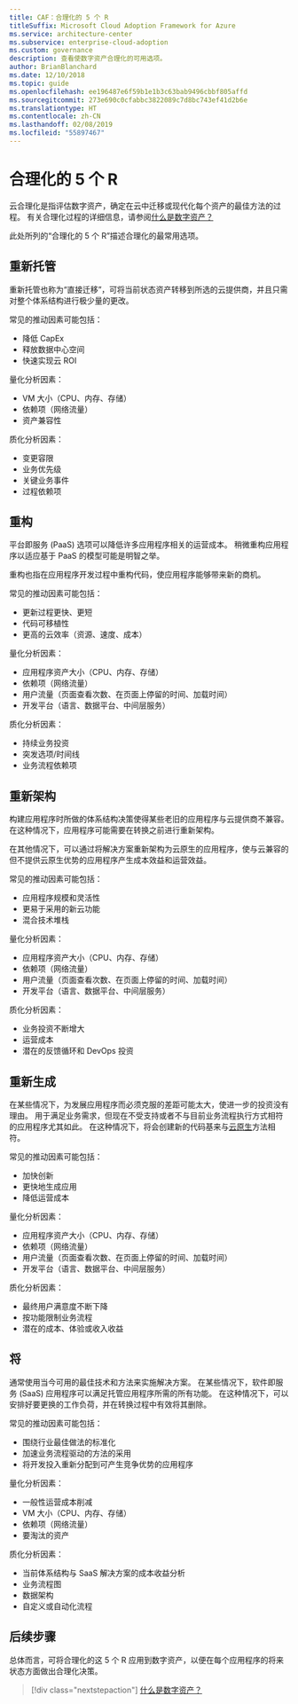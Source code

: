 ```yaml
---
title: CAF：合理化的 5 个 R
titleSuffix: Microsoft Cloud Adoption Framework for Azure
ms.service: architecture-center
ms.subservice: enterprise-cloud-adoption
ms.custom: governance
description: 查看使数字资产合理化的可用选项。
author: BrianBlanchard
ms.date: 12/10/2018
ms.topic: guide
ms.openlocfilehash: ee196487e6f59b1e1b3c63bab9496cbbf805affd
ms.sourcegitcommit: 273e690c0cfabbc3822089c7d8bc743ef41d2b6e
ms.translationtype: HT
ms.contentlocale: zh-CN
ms.lasthandoff: 02/08/2019
ms.locfileid: "55897467"
---
```

# <a name="the-5-rs-of-rationalization"></a>合理化的 5 个 R

云合理化是指评估数字资产，确定在云中迁移或现代化每个资产的最佳方法的过程。 有关合理化过程的详细信息，请参阅[什么是数字资产？](overview.md)

此处所列的“合理化的 5 个 R”描述合理化的最常用选项。

## <a name="rehost"></a>重新托管

重新托管也称为“直接迁移”，可将当前状态资产转移到所选的云提供商，并且只需对整个体系结构进行极少量的更改。

常见的推动因素可能包括：

* 降低 CapEx
* 释放数据中心空间
* 快速实现云 ROI

量化分析因素：

* VM 大小（CPU、内存、存储）
* 依赖项（网络流量）
* 资产兼容性

质化分析因素：

* 变更容限
* 业务优先级
* 关键业务事件
* 过程依赖项

## <a name="refactor"></a>重构

平台即服务 (PaaS) 选项可以降低许多应用程序相关的运营成本。 稍微重构应用程序以适应基于 PaaS 的模型可能是明智之举。

重构也指在应用程序开发过程中重构代码，使应用程序能够带来新的商机。

常见的推动因素可能包括：

* 更新过程更快、更短
* 代码可移植性
* 更高的云效率（资源、速度、成本）

量化分析因素：

* 应用程序资产大小（CPU、内存、存储）
* 依赖项（网络流量）
* 用户流量（页面查看次数、在页面上停留的时间、加载时间）
* 开发平台（语言、数据平台、中间层服务）

质化分析因素：

* 持续业务投资
* 突发选项/时间线
* 业务流程依赖项

## <a name="rearchitect"></a>重新架构

构建应用程序时所做的体系结构决策使得某些老旧的应用程序与云提供商不兼容。 在这种情况下，应用程序可能需要在转换之前进行重新架构。

在其他情况下，可以通过将解决方案重新架构为云原生的应用程序，使与云兼容的但不提供云原生优势的应用程序产生成本效益和运营效益。

常见的推动因素可能包括：

* 应用程序规模和灵活性
* 更易于采用的新云功能
* 混合技术堆栈

量化分析因素：

* 应用程序资产大小（CPU、内存、存储）
* 依赖项（网络流量）
* 用户流量（页面查看次数、在页面上停留的时间、加载时间）
* 开发平台（语言、数据平台、中间层服务）

质化分析因素：

* 业务投资不断增大
* 运营成本
* 潜在的反馈循环和 DevOps 投资

## <a name="rebuild"></a>重新生成

在某些情况下，为发展应用程序而必须克服的差距可能太大，使进一步的投资没有理由。 用于满足业务需求，但现在不受支持或者不与目前业务流程执行方式相符的应用程序尤其如此。 在这种情况下，将会创建新的代码基来与[云原生](https://azure.microsoft.com/overview/cloudnative/)方法相符。

常见的推动因素可能包括：

* 加快创新
* 更快地生成应用
* 降低运营成本

量化分析因素：

* 应用程序资产大小（CPU、内存、存储）
* 依赖项（网络流量）
* 用户流量（页面查看次数、在页面上停留的时间、加载时间）
* 开发平台（语言、数据平台、中间层服务）

质化分析因素：

* 最终用户满意度不断下降
* 按功能限制业务流程
* 潜在的成本、体验或收入收益

## <a name="replace"></a>将

通常使用当今可用的最佳技术和方法来实施解决方案。 在某些情况下，软件即服务 (SaaS) 应用程序可以满足托管应用程序所需的所有功能。 在这种情况下，可以安排好要更换的工作负荷，并在转换过程中有效将其删除。

常见的推动因素可能包括：

* 围绕行业最佳做法的标准化
* 加速业务流程驱动的方法的采用
* 将开发投入重新分配到可产生竞争优势的应用程序

量化分析因素：

* 一般性运营成本削减
* VM 大小（CPU、内存、存储）
* 依赖项（网络流量）
* 要淘汰的资产

质化分析因素：

* 当前体系结构与 SaaS 解决方案的成本收益分析
* 业务流程图
* 数据架构
* 自定义或自动化流程

## <a name="next-steps"></a>后续步骤

总体而言，可将合理化的这 5 个 R 应用到数字资产，以便在每个应用程序的将来状态方面做出合理化决策。

> [!div class="nextstepaction"]
> [什么是数字资产？](overview.md)
